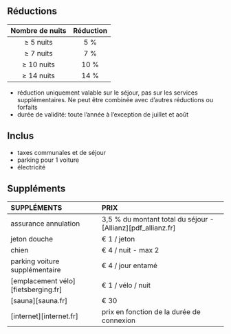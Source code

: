 
## Réductions

Nombre de nuits | Réduction       
:-------------:|:-----------:|
≥ 5 nuits   | 5 %             
≥ 7 nuits   | 7 %                  
≥ 10 nuits   | 10 %      
≥ 14 nuits   | 14 %               

- réduction uniquement valable sur le séjour, pas sur les services supplémentaires. Ne peut être combinée avec d’autres réductions ou forfaits
- durée de validité: toute l’année à l’exception de juillet et août


## Inclus
- taxes communales et de séjour
- parking pour 1 voiture
- électricité

## Suppléments

SUPPLÉMENTS           | PRIX 
:------------------|:-----------|
assurance annulation | 3,5 % du montant total du séjour - [Allianz][pdf_allianz.fr] 
jeton douche      | € 1 / jeton
chien          | € 4 / nuit - max 2 
parking voiture supplémentaire | € 4 / jour entamé
[emplacement vélo][fietsberging.fr]| € 1 / vélo / nuit
[sauna][sauna.fr]| € 30
[internet][internet.fr]| prix en fonction de la durée de connexion
